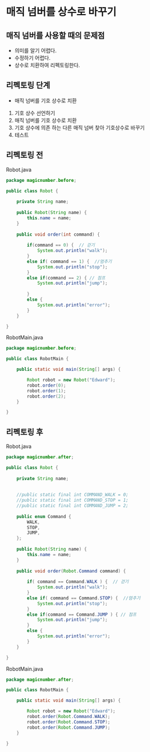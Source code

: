 # 매직 넘버를 상수로 바꾸기
## 매직 넘버를 사용할 때의 문제점
- 의미를 알기 어렵다.
- 수정하기 어렵다.
- 상수로 치환하여 리펙토링한다.

## 리펙토링 단계
- 매직 넘버를 기호 상수로 치환
1. 기호 상수 선언하기
2. 매직 넘버를 기호 상수로 치환
3. 기호 상수에 의존 하는 다른 매직 넘버 찾아 기호상수로 바꾸기
4. 테스트

## 리펙토링 전
Robot.java
```java
package magicnumber.before;

public class Robot {
	
	private String name;
	
	public Robot(String name) {
		this.name = name;
	}
	
	public void order(int command) {
		
		if(command == 0) {  // 걷기
			System.out.println("walk");
		}
		else if( command == 1) {  //멈추기 
			System.out.println("stop");
		}
		else if(command == 2) { // 점프 
			System.out.println("jump");
		
		}
		else {
			System.out.println("error");
		}
	}

}
```
RobotMain.java
```java
package magicnumber.before;

public class RobotMain {

	public static void main(String[] args) {

		Robot robot = new Robot("Edward");
		robot.order(0);
		robot.order(1);
		robot.order(2);
	}

}
```
## 리펙토링 후
Robot.java
```java
package magicnumber.after;

public class Robot {
	
	private String name;
	
	
	//public static final int COMMAND_WALK = 0;
	//public static final int COMMAND_STOP = 1;
	//public static final int COMMAND_JUMP = 2;
	
	public enum Command {
		WALK, 
		STOP,
		JUMP,
	};
	
	public Robot(String name) {
		this.name = name;
	}
	
	public void order(Robot.Command command) {
		
		if( command == Command.WALK ) {  // 걷기
			System.out.println("walk");
		}
		else if( command == Command.STOP) {  //멈추기 
			System.out.println("stop");
		}
		else if(command == Command.JUMP ) { // 점프  
			System.out.println("jump");
		}
		else {
			System.out.println("error");
		}
	}

}
```
RobotMain.java
```java
package magicnumber.after;

public class RobotMain {

	public static void main(String[] args) {

		Robot robot = new Robot("Edward");
		robot.order(Robot.Command.WALK);
		robot.order(Robot.Command.STOP);
		robot.order(Robot.Command.JUMP);
	}

}
```